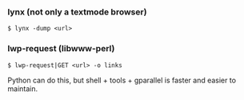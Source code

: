 ### lynx (not only a textmode browser) ###
`$ lynx -dump <url>`

### lwp-request (libwww-perl) ###
`$ lwp-request|GET <url> -o links`

Python can do this, but shell + tools + gparallel is faster and easier to maintain.